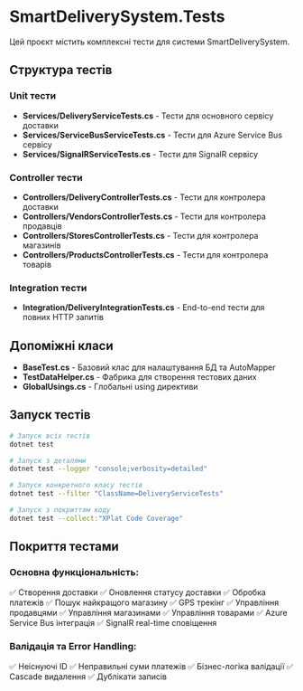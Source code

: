# SmartDeliverySystem.Tests

Цей проєкт містить комплексні тести для системи SmartDeliverySystem.

## Структура тестів

### Unit тести
- **Services/DeliveryServiceTests.cs** - Тести для основного сервісу доставки
- **Services/ServiceBusServiceTests.cs** - Тести для Azure Service Bus сервісу
- **Services/SignalRServiceTests.cs** - Тести для SignalR сервісу

### Controller тести
- **Controllers/DeliveryControllerTests.cs** - Тести для контролера доставки
- **Controllers/VendorsControllerTests.cs** - Тести для контролера продавців
- **Controllers/StoresControllerTests.cs** - Тести для контролера магазинів
- **Controllers/ProductsControllerTests.cs** - Тести для контролера товарів

### Integration тести
- **Integration/DeliveryIntegrationTests.cs** - End-to-end тести для повних HTTP запитів

## Допоміжні класи
- **BaseTest.cs** - Базовий клас для налаштування БД та AutoMapper
- **TestDataHelper.cs** - Фабрика для створення тестових даних
- **GlobalUsings.cs** - Глобальні using директиви

## Запуск тестів

```bash
# Запуск всіх тестів
dotnet test

# Запуск з деталями
dotnet test --logger "console;verbosity=detailed"

# Запуск конкретного класу тестів
dotnet test --filter "ClassName=DeliveryServiceTests"

# Запуск з покриттям коду
dotnet test --collect:"XPlat Code Coverage"
```

## Покриття тестами

### Основна функціональність:
✅ Створення доставки
✅ Оновлення статусу доставки
✅ Обробка платежів
✅ Пошук найкращого магазину
✅ GPS трекінг
✅ Управління продавцями
✅ Управління магазинами
✅ Управління товарами
✅ Azure Service Bus інтеграція
✅ SignalR real-time сповіщення

### Валідація та Error Handling:
✅ Неіснуючі ID
✅ Неправильні суми платежів
✅ Бізнес-логіка валідації
✅ Cascade видалення
✅ Дублікати записів

